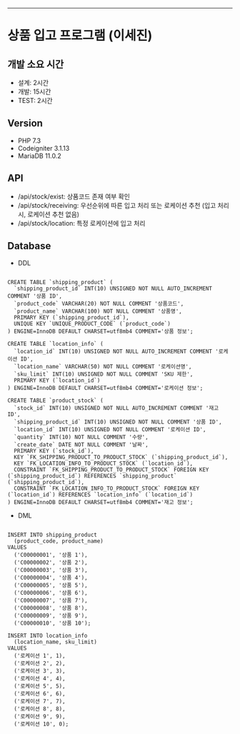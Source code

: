 ***
# 상품 입고 프로그램 (이세진)

## 개발 소요 시간
* 설계: 2시간
* 개발: 15시간
* TEST: 2시간

## Version
* PHP 7.3
* Codeigniter 3.1.13
* MariaDB 11.0.2

## API
* /api/stock/exist: 상품코드 존재 여부 확인
* /api/stock/receiving: 우선순위에 따른 입고 처리 또는 로케이션 추천 (입고 처리시, 로케이션 추천 없음)
* /api/stock/location: 특정 로케이션에 입고 처리

## Database
* DDL
<pre><code>
CREATE TABLE `shipping_product` (
  `shipping_product_id` INT(10) UNSIGNED NOT NULL AUTO_INCREMENT COMMENT '상품 ID',
  `product_code` VARCHAR(20) NOT NULL COMMENT '상품코드',
  `product_name` VARCHAR(100) NOT NULL COMMENT '상품명',
  PRIMARY KEY (`shipping_product_id`),
  UNIQUE KEY `UNIQUE_PRODUCT_CODE` (`product_code`)
) ENGINE=InnoDB DEFAULT CHARSET=utf8mb4 COMMENT='상품 정보';

CREATE TABLE `location_info` (
  `location_id` INT(10) UNSIGNED NOT NULL AUTO_INCREMENT COMMENT '로케이션 ID',
  `location_name` VARCHAR(50) NOT NULL COMMENT '로케이션명',
  `sku_limit` INT(10) UNSIGNED NOT NULL COMMENT 'SKU 제한',
  PRIMARY KEY (`location_id`)
) ENGINE=InnoDB DEFAULT CHARSET=utf8mb4 COMMENT='로케이션 정보';

CREATE TABLE `product_stock` (
  `stock_id` INT(10) UNSIGNED NOT NULL AUTO_INCREMENT COMMENT '재고 ID',
  `shipping_product_id` INT(10) UNSIGNED NOT NULL COMMENT '상품 ID',
  `location_id` INT(10) UNSIGNED NOT NULL COMMENT '로케이션 ID',
  `quantity` INT(10) NOT NULL COMMENT '수량',
  `create_date` DATE NOT NULL COMMENT '날짜',
  PRIMARY KEY (`stock_id`),
  KEY `FK_SHIPPING_PRODUCT_TO_PRODUCT_STOCK` (`shipping_product_id`),
  KEY `FK_LOCATION_INFO_TO_PRODUCT_STOCK` (`location_id`),
  CONSTRAINT `FK_SHIPPING_PRODUCT_TO_PRODUCT_STOCK` FOREIGN KEY (`shipping_product_id`) REFERENCES `shipping_product` (`shipping_product_id`),
  CONSTRAINT `FK_LOCATION_INFO_TO_PRODUCT_STOCK` FOREIGN KEY (`location_id`) REFERENCES `location_info` (`location_id`)
) ENGINE=InnoDB DEFAULT CHARSET=utf8mb4 COMMENT='재고 정보';
</code></pre>

* DML
<pre><code>
INSERT INTO shipping_product
  (product_code, product_name)
VALUES
  ('C00000001', '상품 1'),
  ('C00000002', '상품 2'),
  ('C00000003', '상품 3'),
  ('C00000004', '상품 4'),
  ('C00000005', '상품 5'),
  ('C00000006', '상품 6'),
  ('C00000007', '상품 7'),
  ('C00000008', '상품 8'),
  ('C00000009', '상품 9'),
  ('C00000010', '상품 10');

INSERT INTO location_info
  (location_name, sku_limit)
VALUES
  ('로케이션 1', 1),
  ('로케이션 2', 2),
  ('로케이션 3', 3),
  ('로케이션 4', 4),
  ('로케이션 5', 5),
  ('로케이션 6', 6),
  ('로케이션 7', 7),
  ('로케이션 8', 8),
  ('로케이션 9', 9),
  ('로케이션 10', 0);
</code></pre>